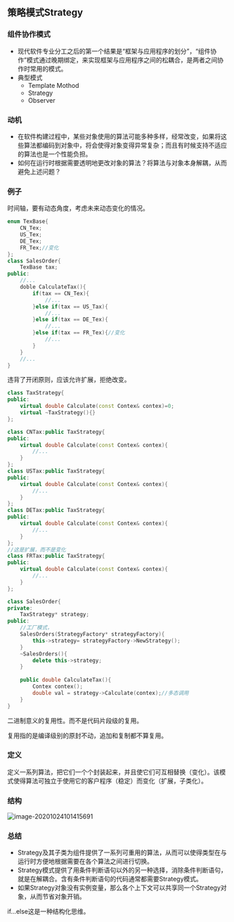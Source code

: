## 策略模式Strategy

### 组件协作模式

- 现代软件专业分工之后的第一个结果是“框架与应用程序的划分”，“组件协作”模式通过晚期绑定，来实现框架与应用程序之间的松耦合，是两者之间协作时常用的模式。
- 典型模式
  - Template Mothod
  - Strategy
  - Observer

### 动机

- 在软件构建过程中，某些对象使用的算法可能多种多样，经常改变，如果将这些算法都编码到对象中，将会使得对象变得异常复杂；而且有时候支持不适应的算法也是一个性能负担。
- 如何在运行时根据需要透明地更改对象的算法？将算法与对象本身解耦，从而避免上述问题？



### 例子

时间轴，要有动态角度，考虑未来动态变化的情况。

```cpp
enum TexBase{
    CN_Tex;
    US_Tex;
    DE_Tex;
    FR_Tex;//变化
};
class SalesOrder{
    TexBase tax;
public:
    //...
    doble CalculateTax(){
        if(tax == CN_Tex){
            //...
        }else if(tax == US_Tax){
            //...
        }else if(tax == DE_Tex){
            //...
        }else if(tax == FR_Tex){//变化
            //...
        }
    }
    //...
}
```

违背了开闭原则，应该允许扩展，拒绝改变。

```cpp
class TaxStrategy{
public:
    virtual double Calculate(const Contex& contex)=0;
    virtual ~TaxStrategy(){}
};

class CNTax:public TaxStrategy{
public:
    virtual double Calculate(const Contex& contex){
        //...
    }
};
class USTax:public TaxStrategy{
public:
    virtual double Calculate(const Contex& contex){
        //...
    }
};
class DETax:public TaxStrategy{
public:
    virtual double Calculate(const Contex& contex){
        //...
    }
};
//这是扩展，而不是变化
class FRTax:public TaxStrategy{
public:
    virtual double Calculate(const Contex& contex){
        //...
    }
};

class SalesOrder{
private:
    TaxStrategy* strategy;
public:
    //工厂模式，
    SalesOrders(StrategyFactory* strategyFactory){
        this->strategy= strategyFactory->NewStrategy();
    }
    ~SalesOrders(){
        delete this->strategy;
    }
    
    public double CalculateTax(){
        Contex contex();
        double val = strategy->Calculate(contex);//多态调用
    }
}
```



二进制意义的复用性。而不是代码片段级的复用。

复用指的是编译级别的原封不动，追加和复制都不算复用。

### 定义

定义一系列算法，把它们一个个封装起来，并且使它们可互相替换（变化）。该模式使得算法可独立于使用它的客户程序（稳定）而变化（扩展，子类化）。

### 结构

![image-20201024101415691](https://i.loli.net/2020/10/24/zUc5RWbjXoQpCgm.png)

### 总结

- Strategy及其子类为组件提供了一系列可重用的算法，从而可以使得类型在与运行时方便地根据需要在各个算法之间进行切换。
- Strategy模式提供了用条件判断语句以外的另一种选择，消除条件判断语句，就是在解耦合。含有条件判断语句的代码通常都需要Strategy模式。
- 如果Strategy对象没有实例变量，那么各个上下文可以共享同一个Strategy对象，从而节省对象开销。



if...else这是一种结构化思维。